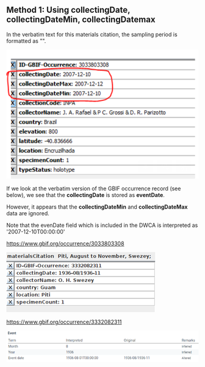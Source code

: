## Method 1: Using collectingDate, collectingDateMin, collectingDatemax

In the verbatim text for this materials citation, the sampling period is formatted as "".

![a](images/not_iso_8601.png)

If we look at the verbatim version of the GBIF occurrence record (see below), we see that the **collectingDate** is stored as **eventDate**.

However, it appears that the **collectingDateMin** and **collectingDateMax** data are ignored.

Note that the evenDate field which is included in the DWCA is interpreted as '2007-12-10T00:00:00'

https://www.gbif.org/occurrence/3033803308

![](images/nemocerous.png)

https://www.gbif.org/occurrence/3332082311

![](images/occ_3332082311.png)
